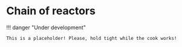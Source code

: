 # Chain of reactors

!!! danger "Under development"

    This is a placeholder! Please, hold tight while the cook works!
